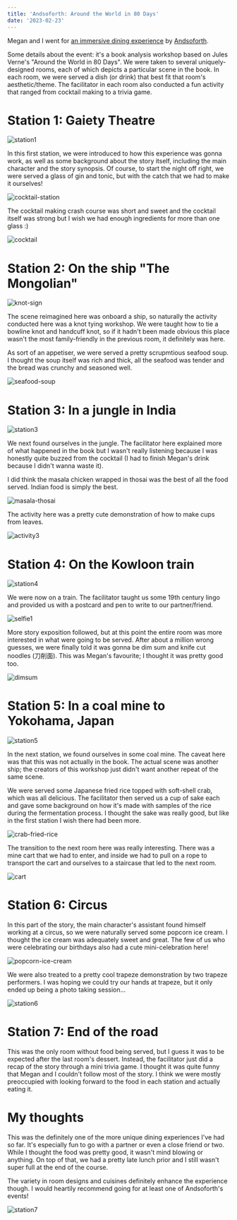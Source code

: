 ```yaml
---
title: 'Andsoforth: Around the World in 80 Days'
date: '2023-02-23'
---
```


Megan and I went for [an immersive dining experience](https://www.andsoforth.com.sg/around-the-world-in-8o-days) by [Andsoforth](https://www.andsoforth.com.sg/).

Some details about the event: it's a book analysis workshop based on Jules Verne's "Around the World in 80 Days". We were taken to several uniquely-designed rooms, each of which depicts a particular scene in the book. In each room, we were served a dish (or drink) that best fit that room's aesthetic/theme. The facilitator in each room also conducted a fun activity that ranged from cocktail making to a trivia game.

# Station 1: Gaiety Theatre

![station1](/images/posts/food/andsoforth/station1.JPG)

In this first station, we were introduced to how this experience was gonna work, as well as some background about the story itself, including the main character and the story synopsis. Of course, to start the night off right, we were served a glass of gin and tonic, but with the catch that we had to make it ourselves!

![cocktail-station](/images/posts/food/andsoforth/cocktail-station.JPG)

The cocktail making crash course was short and sweet and the cocktail itself was strong but I wish we had enough ingredients for more than one glass :)

![cocktail](/images/posts/food/andsoforth/cocktail.JPG)

# Station 2: On the ship "The Mongolian"

![knot-sign](/images/posts/food/andsoforth/knot-sign.JPG)

The scene reimagined here was onboard a ship, so naturally the activity conducted here was a knot tying workshop. We were taught how to tie a bowline knot and handcuff knot, so if it hadn't been made obvious this place wasn't the most family-friendly in the previous room, it definitely was here.

As sort of an appetiser, we were served a pretty scrupmtious seafood soup. I thought the soup itself was rich and thick, all the seafood was tender and the bread was crunchy and seasoned well.

![seafood-soup](/images/posts/food/andsoforth/seafood-soup.JPG)

# Station 3: In a jungle in India

![station3](/images/posts/food/andsoforth/station3.JPG)

We next found ourselves in the jungle. The facilitator here explained more of what happened in the book but I wasn't really listening because I was honestly quite buzzed from the cocktail (I had to finish Megan's drink because I didn't wanna waste it).

I did think the masala chicken wrapped in thosai was the best of all the food served. Indian food is simply the best.

![masala-thosai](/images/posts/food/andsoforth/masala-thosai.JPG)

The activity here was a pretty cute demonstration of how to make cups from leaves.

![activity3](/images/posts/food/andsoforth/activity3.JPG)

# Station 4: On the Kowloon train

![station4](/images/posts/food/andsoforth/station4.JPG)

We were now on a train. The facilitator taught us some 19th century lingo and provided us with a postcard and pen to write to our partner/friend.

![selfie1](/images/posts/food/andsoforth/selfie1.JPG)

More story exposition followed, but at this point the entire room was more interested in what were going to be served. After about a million wrong guesses, we were finally told it was gonna be dim sum and knife cut noodles (刀削面). This was Megan's favourite; I thought it was pretty good too.

![dimsum](/images/posts/food/andsoforth/dimsum.JPG)

# Station 5: In a coal mine to Yokohama, Japan

![station5](/images/posts/food/andsoforth/station5.JPG)

In the next station, we found ourselves in some coal mine. The caveat here was that this was not actually in the book. The actual scene was another ship; the creators of this workshop just didn't want another repeat of the same scene.

We were served some Japanese fried rice topped with soft-shell crab, which was all delicious. The facilitator then served us a cup of sake each and gave some background on how it's made with samples of the rice during the fermentation process. I thought the sake was really good, but like in the first station I wish there had been more.

![crab-fried-rice](/images/posts/food/andsoforth/crab-fried-rice.JPG)

The transition to the next room here was really interesting. There was a mine cart that we had to enter, and inside we had to pull on a rope to transport the cart and ourselves to a staircase that led to the next room.

![cart](/images/posts/food/andsoforth/cart.JPG)

# Station 6: Circus

In this part of the story, the main character's assistant found himself working at a circus, so we were naturally served some popcorn ice cream. I thought the ice cream was adequately sweet and great. The few of us who were celebrating our birthdays also had a cute mini-celebration here!

![popcorn-ice-cream](/images/posts/food/andsoforth/popcorn-ice-cream.JPG)

We were also treated to a pretty cool trapeze demonstration by two trapeze performers. I was hoping we could try our hands at trapeze, but it only ended up being a photo taking session...

![station6](/images/posts/food/andsoforth/station6.JPG)

# Station 7: End of the road

This was the only room without food being served, but I guess it was to be expected after the last room's dessert. Instead, the facilitator just did a recap of the story through a mini trivia game. I thought it was quite funny that Megan and I couldn't follow most of the story. I think we were mostly preoccupied with looking forward to the food in each station and actually eating it.

# My thoughts

This was the definitely one of the more unique dining experiences I've had so far. It's especially fun to go with a partner or even a close friend or two. While I thought the food was pretty good, it wasn't mind blowing or anything. On top of that, we had a pretty late lunch prior and I still wasn't super full at the end of the course.

The variety in room designs and cuisines definitely enhance the experience though. I would heartily recommend going for at least one of Andsoforth's events!

![station7](/images/posts/food/andsoforth/station7.JPG)
